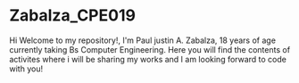 # Zabalza_CPE019
Hi Welcome to my repository!, I'm Paul justin A. Zabalza, 18 years of age currently taking Bs Computer Engineering. Here you will find the contents of activites where i will be sharing my works and I am looking forward to code with you!
